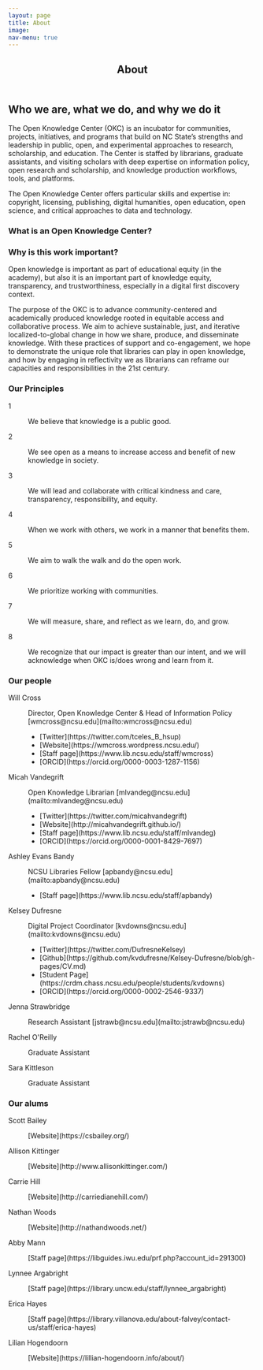 ```yaml
---
layout: page
title: About
image: 
nav-menu: true
---
```


<!-- Main -->
<div id="main" class="alt">

<!-- One -->
<section id="one">
	<div class="inner">
		<header class="major">
			<h1>About</h1>
		</header>

<!-- Content -->
<h2 id="content">Who we are, what we do, and why we do it</h2>
<p>The Open Knowledge Center (OKC) is an incubator for communities, projects, initiatives, and programs that build on NC State’s strengths and leadership in public, open, and experimental approaches to research, scholarship, and education. The Center is staffed by librarians, graduate assistants, and visiting scholars with deep expertise on information policy, open research and scholarship, and knowledge production workflows, tools, and platforms. 

The Open Knowledge Center offers particular skills and expertise in: copyright, licensing, publishing, digital humanities, open education, open science, and critical approaches to data and technology.</p>
<div class="row">
	<div class="6u 12u$(small)">
		<h3>What is an Open Knowledge Center?</h3>
		<p<iframe src="https://docs.google.com/presentation/d/e/2PACX-1vTMyp8mbWMq6lH7MVqx402J1BXIuYS_jjQRsZVbMpEVnXKc2lbiib-eQFn4tgrhF64rnLpR875_whXh/embed?start=true&loop=true&delayms=3000" frameborder="0" width="960" height="569" allowfullscreen="true" mozallowfullscreen="true" webkitallowfullscreen="true"></iframe></p>
	</div>
	<div class="6u$ 12u$(small)">
		<h3>Why is this work important?</h3>
		<p>Open knowledge is important as part of educational equity (in the academy), but also it is an important part of knowledge equity, transparency, and trustworthiness, especially in a digital first discovery context.

The purpose of the OKC is to advance community-centered and academically produced knowledge rooted in equitable access and collaborative process. We aim to achieve sustainable, just, and iterative localized-to-global change in how we share, produce, and disseminate knowledge. With these practices of support and co-engagement, we hope to demonstrate the unique role that libraries can play in open knowledge, and how by engaging in reflectivity we as librarians can reframe our capacities and responsibilities in the 21st century.
</p>
	</div>
	<!-- Break -->
<!-- Content -->
<h3 id="content">Our Principles</h3>
 <dl>
	<dt>1</dt>
	<dd>
		<p>We believe that knowledge is a public good.</p>
	</dd>
	<dt>2</dt>
	<dd>
		<p>We see open as a means to increase access and benefit of new knowledge in society.</p>
	</dd>
	<dt>3</dt>
	<dd>
		<p>We will lead and collaborate with critical kindness and care, transparency, responsibility, and equity.</p>
	</dd>
	<dt>4</dt>
	<dd>
		<p>When we work with others, we work in a manner that benefits them.</p>
	</dd>
	<dt>5</dt>
	<dd>
		<p>We aim to walk the walk and do the open work.</p>
	</dd>
	<dt>6</dt>
	<dd>
		<p>We prioritize working with communities.</p>
	</dd>
	<dt>7</dt>
	<dd>
		<p>We will measure, share, and reflect as we learn, do, and grow.</p>
	</dd>
	<dt>8</dt>
	<dd>
		<p>We recognize that our impact is greater than our intent, and we will acknowledge when OKC is/does wrong and learn from it.</p>
	</dd>
</dl>	
	<!-- Break -->
<h3 id="content">Our people </h3>
<dl>
<dt>Will Cross</dt>
	<dd>
		<p>Director, Open Knowledge Center &amp; Head of Information Policy [wmcross@ncsu.edu](mailto:wmcross@ncsu.edu)
		<ul>
			<li>[Twitter](https://twitter.com/tceles_B_hsup)</li>
			<li>[Website](https://wmcross.wordpress.ncsu.edu/)</li>
			<li>[Staff page](https://www.lib.ncsu.edu/staff/wmcross)</li>
			<li>[ORCID](https://orcid.org/0000-0003-1287-1156)</li>	
		</ul>
		</p>
	</dd>
	
<dt>Micah Vandegrift</dt>
	<dd>
		<p>Open Knowledge Librarian [mlvandeg@ncsu.edu](mailto:mlvandeg@ncsu.edu)
		<ul>
			<li>[Twitter](https://twitter.com/micahvandegrift)</li>
			<li>[Website](http://micahvandegrift.github.io/)</li>
			<li>[Staff page](https://www.lib.ncsu.edu/staff/mlvandeg)</li>
			<li>[ORCID](https://orcid.org/0000-0001-8429-7697)</li>	
		</ul>
		</p>
	</dd>
	
<dt>Ashley Evans Bandy</dt>
	<dd>
		<p>NCSU Libraries Fellow [apbandy@ncsu.edu](mailto:apbandy@ncsu.edu)
		<ul>
			<li>[Staff page](https://www.lib.ncsu.edu/staff/apbandy)</li>
		</ul>	
		</p>
	</dd>

<dt>Kelsey Dufresne</dt>
	<dd>
		<p>Digital Project Coordinator [kvdowns@ncsu.edu](mailto:kvdowns@ncsu.edu)
		<ul>
			<li>[Twitter](https://twitter.com/DufresneKelsey)</li>
			<li>[Github](https://github.com/kvdufresne/Kelsey-Dufresne/blob/gh-pages/CV.md)</li>
			<li>[Student Page](https://crdm.chass.ncsu.edu/people/students/kvdowns)</li>
			<li>[ORCID](https://orcid.org/0000-0002-2546-9337)</li>	
		</ul>
		</p>
	</dd>
	
<dt>Jenna Strawbridge</dt>
	<dd>
		<p>Research Assistant [jstrawb@ncsu.edu](mailto:jstrawb@ncsu.edu)</p>
	</dd>
	
<dt>Rachel O&#39;Reilly</dt>
	<dd>
		<p>Graduate Assistant</p>
	</dd>

<dt>Sara Kittleson</dt>
	<dd>
		<p>Graduate Assistant</p>
	</dd>
	
</dl>	
	
<h3 id="content">Our alums</h3>
 <dl>
	<dt>Scott Bailey</dt>
	<dd>
		<p>[Website](https://csbailey.org/)</p>
	</dd>
	<dt>Allison Kittinger</dt>
	<dd>
		<p>[Website](http://www.allisonkittinger.com/)</p>
	</dd>
	<dt>Carrie Hill</dt>
	<dd>
		<p>[Website](http://carriedianehill.com/)</p>
	</dd>
	<dt>Nathan Woods</dt>
	<dd>
		<p>[Website](http://nathandwoods.net/)</p>
	</dd>
	<dt>Abby Mann</dt>
	<dd>
		<p>[Staff page](https://libguides.iwu.edu/prf.php?account_id=291300)</p>
	</dd>
	<dt>Lynnee Argabright</dt>
	<dd>
		<p>[Staff page](https://library.uncw.edu/staff/lynnee_argabright)</p>
	</dd>
	<dt>Erica Hayes</dt>
	<dd>
		<p>[Staff page](https://library.villanova.edu/about-falvey/contact-us/staff/erica-hayes)</p>
	</dd>
	<dt>Lilian Hogendoorn</dt>
	<dd>
		<p>[Website](https://lillian-hogendoorn.info/about/)</p>
	</dd>
</dl>	
	<!-- Break -->




</div>
